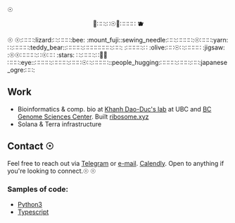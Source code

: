 

<!-- [![Anurag's GitHub stats](https://github-readme-stats.vercel.app/api?username=rtviii&count_private=true&show_icons=true&theme=vision-friendly-dark&hide_title=true&hide=stars)](https://github.com/anuraghazra/github-readme-stats) -->
☉
<div align="center">
  <p>🌌∷∷:∷☉🌌∷∷∷∷
    <strong>🫐</strong>
  </p>


<!--   <a href="https://blockdaemon.com"><img src="./work_badge.svg" /></a> -->
</div>
☉
☉:∷∷∷:lizard:∷:∷∷∷:bee: :mount_fuji::sewing_needle:∷∷:∷∷∷∷:☉∷∷∷:yarn:  ∷:∷∷∷∷:teddy_bear::∷∷∷∷:∷∷∷∷∷∷∷:∷∷:
:∷∷∷∷:∷ :olive:∷∷☉∷:∷∷∷∷ :jigsaw: :☉☉∷∷∷∷:∷☉∷∷ :stars: ∷:∷∷∷:∷🌾🦋∷∷∷:eye::∷∷∷∷:∷∷∷∷:∷∷∷☉∷:∷∷∷∷::people_hugging:∷∷∷∷:∷∷∷:∷∷:japanese_ogre:∷∷:


## Work

- Bioinformatics & comp. bio at [Khanh Dao-Duc's lab](https://kdaoduc.com/) at UBC and [BC Genome Sciences Center](https://www.bcgsc.ca/). Built [ribosome.xyz](https://ribosome.xyz)
- Solana & Terra infrastructure

## Contact ☉

Feel free to reach out via [Telegram](https://t.me/rtviii) or [e-mail](rtkushner@gmail.com). [Calendly](https://calendly.com/rxz/).
Open to anything if you're looking to connect.☉
☉

### Samples of code:

-  [Python3](https://github.com/rtviii/ribosome.xyz-backend/blob/master/ribetl/ciftools/bsite_mixed.py)
-  [Typescript](https://github.com/rtviii/ribosome.xyz-backend/blob/master/ribetl/src/requestGqlProfile.ts)

